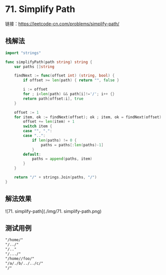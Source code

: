 # 71. Simplify Path

链接：https://leetcode-cn.com/problems/simplify-path/

## 栈解法

```go
import "strings"

func simplifyPath(path string) string {
    var paths []string

    findNext := func(offset int) (string, bool) {
        if offset >= len(path) { return "", false }

        i := offset
        for ; i<len(path) && path[i]!='/'; i++ {}
        return path[offset:i], true
    }

    offset := 1
    for item, ok := findNext(offset); ok ; item, ok = findNext(offset) {
        offset += len(item) + 1
        switch item {
        case "", ".":
        case "..":
            if len(paths) != 0 {
                paths = paths[:len(paths)-1]
            }
        default:
            paths = append(paths, item)
        }
    }

    return "/" + strings.Join(paths, "/")
}
```

## 解法效果

![71. simplify-path](./img/71. simplify-path.png)

## 测试用例

```txt
"/home/"
"/../"
"/.."
"/.../"
"/home//foo/"
"/a/./b/../../c/"
"/"
```

